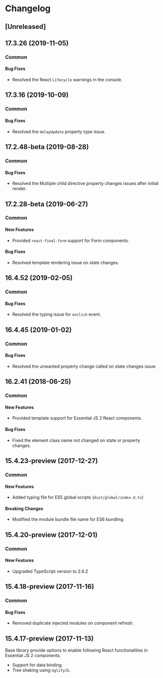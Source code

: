 # Changelog

## [Unreleased]

## 17.3.26 (2019-11-05)

### Common

#### Bug Fixes

- Resolved the React `Lifecycle` warnings in the console.

## 17.3.16 (2019-10-09)

### Common

#### Bug Fixes

- Resolved the `delayUpdate` property type issue.

## 17.2.48-beta (2019-08-28)

### Common

#### Bug Fixes

- Resolved the Multiple child directive property changes issues after initial render.

## 17.2.28-beta (2019-06-27)

### Common

#### New Features

- Provided `react-final-form` support for Form components.

#### Bug Fixes

- Resolved template rendering issue on state changes.

## 16.4.52 (2019-02-05)

### Common

#### Bug Fixes

- Resolved the typing issue for `onclick` event.

## 16.4.45 (2019-01-02)

### Common

#### Bug Fixes

- Resolved the unwanted property change called on state changes issue.

## 16.2.41 (2018-06-25)

### Common

#### New Features

- Provided template support for Essential JS 2 React components.

#### Bug Fixes

- Fixed the element class name not changed on state or property changes.

## 15.4.23-preview (2017-12-27)

### Common

#### New Features

- Added typing file for ES5 global scripts (`dist/global/index.d.ts`)

#### Breaking Changes

- Modified the module bundle file name for ES6 bundling

## 15.4.20-preview (2017-12-01)

### Common

#### New Features

- Upgraded TypeScript version to 2.6.2

## 15.4.18-preview (2017-11-16)

### Common

#### Bug Fixes

- Removed duplicate injected modules on component refresh.

## 15.4.17-preview (2017-11-13)

Base library provide options to enable following React functionalities in Essential JS 2 components.

- Support for data binding.
- Tree shaking using `UglifyJS`.
